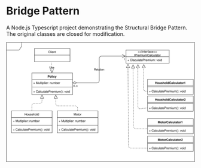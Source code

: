 # Bridge Pattern

 A Node.js Typescript project demonstrating the Structural Bridge Pattern.
 The original classes are closed for modification.

 ![BridgePattern](BridgePattern.svg)
